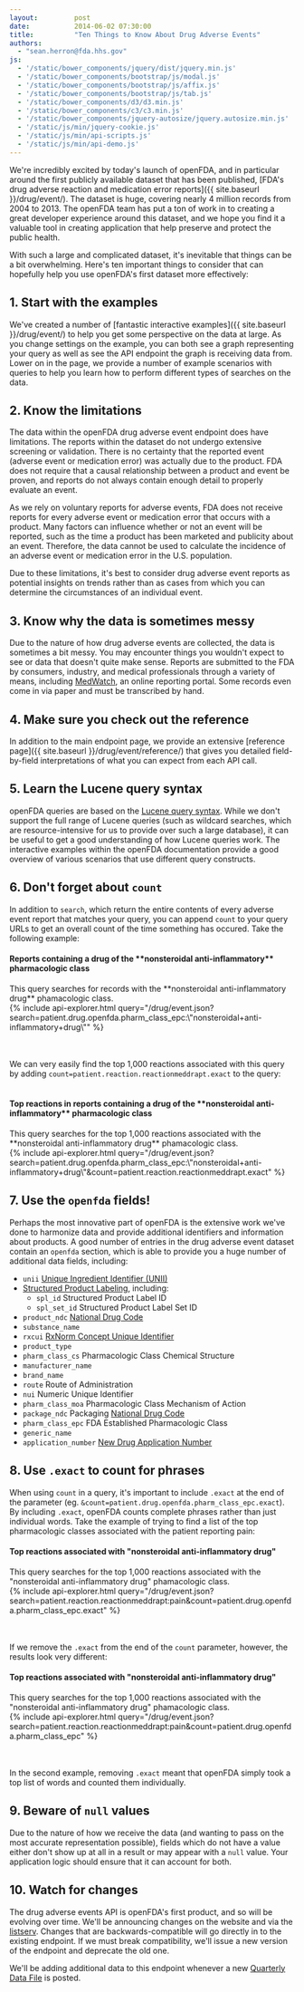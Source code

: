 ```yaml
---
layout:         post
date:           2014-06-02 07:30:00
title:          "Ten Things to Know About Drug Adverse Events"
authors:
  - "sean.herron@fda.hhs.gov"
js:
  - '/static/bower_components/jquery/dist/jquery.min.js'
  - '/static/bower_components/bootstrap/js/modal.js'
  - '/static/bower_components/bootstrap/js/affix.js'
  - '/static/bower_components/bootstrap/js/tab.js'
  - '/static/bower_components/d3/d3.min.js'
  - '/static/bower_components/c3/c3.min.js'
  - '/static/bower_components/jquery-autosize/jquery.autosize.min.js'
  - '/static/js/min/jquery-cookie.js'
  - '/static/js/min/api-scripts.js'
  - '/static/js/min/api-demo.js'
---
```


We're incredibly excited by today's launch of openFDA, and in particular around the first publicly available dataset that has been published, [FDA's drug adverse reaction and medication error reports]({{ site.baseurl }}/drug/event/). The dataset is huge, covering nearly 4 million records from 2004 to 2013. The openFDA team has put a ton of work in to creating a great developer experience around this dataset, and we hope you find it a valuable tool in creating application that help preserve and protect the public health.

With such a large and complicated dataset, it's inevitable that things can be a bit overwhelming. Here's ten important things to consider that can hopefully help you use openFDA's first dataset more effectively:

## 1. Start with the examples
We've created a number of [fantastic interactive examples]({{ site.baseurl }}/drug/event/) to help you get some perspective on the data at large. As you change settings on the example, you can both see a graph representing your query as well as see the API endpoint the graph is receiving data from. Lower on in the page, we provide a number of example scenarios with queries to help you learn how to perform different types of searches on the data.

## 2. Know the limitations
The data within the openFDA drug adverse event endpoint does have limitations. The reports within the dataset do not undergo extensive screening or validation. There is no certainty that the reported event (adverse event or medication error) was actually due to the product. FDA does not require that a causal relationship between a product and event be proven, and reports do not always contain enough detail to properly evaluate an event.

As we rely on voluntary reports for adverse events, FDA does not receive reports for every adverse event or medication error that occurs with a product. Many factors can influence whether or not an event will be reported, such as the time a product has been marketed and publicity about an event. Therefore, the data cannot be used to calculate the incidence of an adverse event or medication error in the U.S. population.

Due to these limitations, it's best to consider drug adverse event reports as potential insights on trends rather than as cases from which you can determine the circumstances of an individual event.

## 3. Know why the data is sometimes messy
Due to the nature of how drug adverse events are collected, the data is sometimes a bit messy. You may encounter things you wouldn't expect to see or data that doesn't quite make sense. Reports are submitted to the FDA by consumers, industry, and medical professionals through a variety of means, including [MedWatch](http://www.fda.gov/Safety/MedWatch/default.htm), an online reporting portal. Some records even come in via paper and must be transcribed by hand. 

## 4. Make sure you check out the reference
In addition to the main endpoint page, we provide an extensive [reference page]({{ site.baseurl }}/drug/event/reference/) that gives you detailed field-by-field interpretations of what you can expect from each API call.

## 5. Learn the Lucene query syntax
openFDA queries are based on the [Lucene query syntax](https://lucene.apache.org/core/3_6_1/queryparsersyntax.html). While we don't support the full range of Lucene queries (such as wildcard searches, which are resource-intensive for us to provide over such a large database), it can be useful to get a good understanding of how Lucene queries work. The interactive examples within the openFDA documentation provide a good overview of various scenarios that use different query constructs.

## 6. Don't forget about `count`
In addition to `search`, which return the entire contents of every adverse event report that matches your query, you can append `count` to your query URLs to get an overall count of the time something has occured. Take the following example:

<div class="api-explorer">
<div class="query">
<h4 class="query-title">Reports containing a drug of the **nonsteroidal anti-inflammatory** pharmacologic class</h4>
<div class="query-description">This query searches for records with the **nonsteroidal anti-inflammatory drug** phamacologic class.
</div>
</div>
<div class="explorer">
{% include api-explorer.html query="/drug/event.json?search=patient.drug.openfda.pharm_class_epc:\"nonsteroidal+anti-inflammatory+drug\"" %}
</div>
</div>

<br><br>
We can very easily find the top 1,000 reactions associated with this query by adding `count=patient.reaction.reactionmeddrapt.exact` to the query:
<br><br>

<div class="api-explorer">
<div class="query">
<h4 class="query-title">Top reactions in reports containing a drug of the **nonsteroidal anti-inflammatory** pharmacologic class</h4>
<div class="query-description">This query searches for the top 1,000 reactions associated with the **nonsteroidal anti-inflammatory drug** phamacologic class.
</div>
</div>
<div class="explorer">
{% include api-explorer.html query="/drug/event.json?search=patient.drug.openfda.pharm_class_epc:\"nonsteroidal+anti-inflammatory+drug\"&count=patient.reaction.reactionmeddrapt.exact" %}
</div>
</div>

## 7. Use the `openfda` fields!
Perhaps the most innovative part of openFDA is the extensive work we've done to harmonize data and provide additional identifiers and information about products. A good number of entries in the drug adverse event dataset contain an `openfda` section, which is able to provide you a huge number of additional data fields, including:

- `unii` [Unique Ingredient Identifier (UNII)](http://www.fda.gov/ForIndustry/DataStandards/SubstanceRegistrationSystem-UniqueIngredientIdentifierUNII/default.htm)
- [Structured Product Labeling](http://www.fda.gov/ForIndustry/DataStandards/StructuredProductLabeling/default.htm), including:
  - `spl_id` Structured Product Label ID
  - `spl_set_id` Structured Product Label Set ID
- `product_ndc` [National Drug Code](http://www.fda.gov/Drugs/InformationOnDrugs/ucm142438.htm)
- `substance_name`
- `rxcui` [RxNorm Concept Unique Identifier](https://www.nlm.nih.gov/research/umls/rxnorm/overview.html)
- `product_type`
- `pharm_class_cs` Pharmacologic Class Chemical Structure
- `manufacturer_name`
- `brand_name`
- `route` Route of Administration
- `nui` Numeric Unique Identifier
- `pharm_class_moa` Pharmacologic Class Mechanism of Action
- `package_ndc` Packaging [National Drug Code](http://www.fda.gov/Drugs/InformationOnDrugs/ucm142438.htm)
- `pharm_class_epc` FDA Established Pharmacologic Class
- `generic_name`
- `application_number` [New Drug Application Number](http://www.fda.gov/Drugs/DevelopmentApprovalProcess/HowDrugsareDevelopedandApproved/ApprovalApplications/NewDrugApplicationNDA/default.htm)

## 8. Use `.exact` to count for phrases
When using `count` in a query, it's important to include `.exact` at the end of the parameter (eg. `&count=patient.drug.openfda.pharm_class_epc.exact`). By including `.exact`, openFDA counts complete phrases rather than just individual words. Take the example of trying to find a list of the top pharmacologic classes associated with the patient reporting pain:


<div class="api-explorer">
<div class="query">
<h4 class="query-title">Top reactions associated with "nonsteroidal anti-inflammatory drug"</h4>
<div class="query-description">This query searches for the top 1,000 reactions associated with the "nonsteroidal anti-inflammatory drug" phamacologic class.
</div>
</div>
<div class="explorer">
{% include api-explorer.html query="/drug/event.json?search=patient.reaction.reactionmeddrapt:pain&count=patient.drug.openfda.pharm_class_epc.exact" %}
</div>
</div>
<br><br>

If we remove the `.exact` from the end of the `count` parameter, however, the results look very different:

<div class="api-explorer">
<div class="query">
<h4 class="query-title">Top reactions associated with "nonsteroidal anti-inflammatory drug"</h4>
<div class="query-description">This query searches for the top 1,000 reactions associated with the "nonsteroidal anti-inflammatory drug" phamacologic class.
</div>
</div>
<div class="explorer">
{% include api-explorer.html query="/drug/event.json?search=patient.reaction.reactionmeddrapt:pain&count=patient.drug.openfda.pharm_class_epc" %}
</div>
</div>
<br><br>

In the second example, removing `.exact` meant that openFDA simply took a top list of words and counted them individually.

## 9. Beware of `null` values
Due to the nature of how we receive the data (and wanting to pass on the most accurate representation possible), fields which do not have a value either don't show up at all in a result or may appear with a `null` value. Your application logic should ensure that it can account for both.

## 10. Watch for changes
The drug adverse events API is openFDA's first product, and so will be evolving over time. We'll be announcing changes on the website and via the [listserv](https://list.nih.gov/cgi-bin/wa.exe?A0=openfda). Changes that are backwards-compatible will go directly in to the existing endpoint. If we must break compatibility, we'll issue a new version of the endpoint and deprecate the old one.

We'll be adding additional data to this endpoint whenever a new [Quarterly Data File](http://www.fda.gov/Drugs/GuidanceComplianceRegulatoryInformation/Surveillance/AdverseDrugEffects/ucm082193.htm) is posted. 
